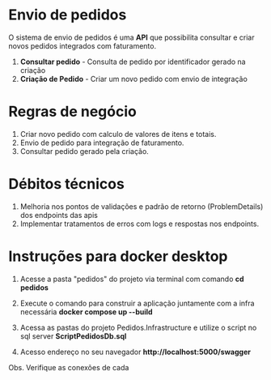# Envio de pedidos

O sistema de envio de pedidos é uma **API** que possibilita consultar e criar novos pedidos integrados com faturamento.

1. **Consultar pedido** - Consulta de pedido por identificador gerado na criação
2. **Criação de Pedido** - Criar um novo pedido com envio de integração


# Regras de negócio

1. Criar novo pedido com calculo de valores de itens e totais.
2. Envio de pedido para integração de faturamento.
3. Consultar pedido gerado pela criação.


# Débitos técnicos

1. Melhoria nos pontos de validações e padrão de retorno (ProblemDetails) dos endpoints das apis 
2. Implementar tratamentos de erros com logs e respostas nos endpoints.

# Instruções para docker desktop

1. Acesse a pasta "pedidos" do projeto via terminal com comando
**cd pedidos**

2. Execute o comando para construir a aplicação juntamente com a infra necessária
**docker compose up --build**

3. Acessa as pastas do projeto Pedidos.Infrastructure e utilize o script no sql server
**ScriptPedidosDb.sql**

4. Acesso endereço no seu navegador
**http://localhost:5000/swagger**

Obs. Verifique as conexões de cada 
